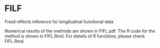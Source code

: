 # FILF
Fixed-effects inference for longitudinal functional data

Numerical results of the methods are shown in FIFL.pdf. 
The R code for the method is shown in FIFL.Rmd. For details of R functions, please check FIFL.Rmd.
